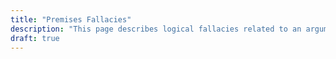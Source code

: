 ```yaml
---
title: "Premises Fallacies"
description: "This page describes logical fallacies related to an argument’s premises."
draft: true
---
```

